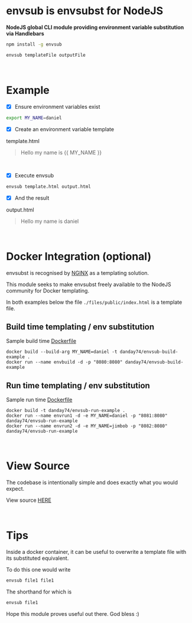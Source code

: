 envsub is envsubst for NodeJS
=============================

**NodeJS global CLI module providing environment variable substitution via Handlebars**

```bash
npm install -g envsub
```

```bash
envsub templateFile outputFile
```

<br>

# Example

- [x]  Ensure environment variables exist
```bash
export MY_NAME=daniel
```

- [x]  Create an environment variable template

template.html
> <div>Hello my name is {{ MY_NAME }}</div>

<br>

- [x]  Execute envsub
```bash
envsub template.html output.html
```

- [x]  And the result

output.html
> <div>Hello my name is daniel</div>

<br>

# Docker Integration (optional)

envsubst is recognised by [NGINX](https://hub.docker.com/_/nginx) as a templating solution.

This module seeks to make envsubst freely available to the NodeJS community for Docker templating.

In both examples below the file ```./files/public/index.html``` is a template file.

## Build time templating / env substitution

Sample build time [Dockerfile](https://github.com/danday74/envsub/tree/master/Dockerfiles/build)

```docker
docker build --build-arg MY_NAME=daniel -t danday74/envsub-build-example .
docker run --name envbuild -d -p "8080:8080" danday74/envsub-build-example
```

## Run time templating / env substitution

Sample run time [Dockerfile](https://github.com/danday74/envsub/tree/master/Dockerfiles/run)

```docker
docker build -t danday74/envsub-run-example .
docker run --name envrun1 -d -e MY_NAME=daniel -p "8081:8080" danday74/envsub-run-example
docker run --name envrun2 -d -e MY_NAME=jimbob -p "8082:8080" danday74/envsub-run-example
```

<br>

# View Source

The codebase is intentionally simple and does exactly what you would expect.

View source [HERE](https://github.com/danday74/envsub/blob/master/index.js)

<br>

# Tips

Inside a docker container, it can be useful to overwrite a template file with its substituted equivalent.

To do this one would write

```bash
envsub file1 file1
```

The shorthand for which is

```bash
envsub file1
```

Hope this module proves useful out there. God bless :)
